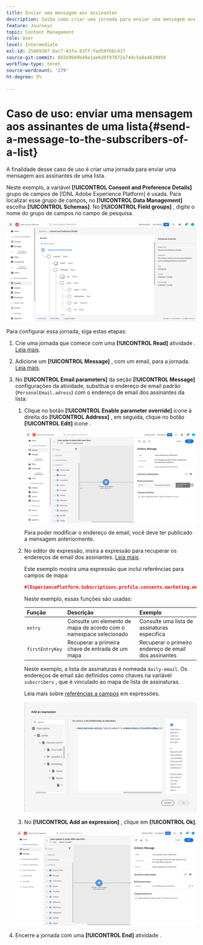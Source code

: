 ```yaml
---
title: Enviar uma mensagem aos assinantes
description: Saiba como criar uma jornada para enviar uma mensagem aos assinantes de uma lista
feature: Journeys
topic: Content Management
role: User
level: Intermediate
exl-id: 2540938f-8ac7-43fa-83ff-fed59f6bc417
source-git-commit: 882b99d9b49e1ae6d0f97872a74dc5a8a4639050
workflow-type: tm+mt
source-wordcount: '279'
ht-degree: 5%

---
```


# Caso de uso: enviar uma mensagem aos assinantes de uma lista{#send-a-message-to-the-subscribers-of-a-list}

A finalidade desse caso de uso é criar uma jornada para enviar uma mensagem aos assinantes de uma lista.

Neste exemplo, a variável **[!UICONTROL Consent and Preference Details]** grupo de campos de [!DNL Adobe Experience Platform] é usada. Para localizar esse grupo de campos, no **[!UICONTROL Data Management]** escolha **[!UICONTROL Schemas]**. No **[!UICONTROL Field groups]** , digite o nome do grupo de campos no campo de pesquisa.

![Esse grupo de campos inclui o elemento de assinaturas](assets/consent-and-preference-details-field-group.png)

Para configurar essa jornada, siga estas etapas:

1. Crie uma jornada que comece com uma **[!UICONTROL Read]** atividade . [Leia mais](journey-gs.md).
1. Adicione um **[!UICONTROL Message]** , com um email, para a jornada. [Leia mais](journeys-message.md).
1. No **[!UICONTROL Email parameters]** da seção **[!UICONTROL Message]** configurações da atividade, substitua o endereço de email padrão (`PersonalEmail.adress`) com o endereço de email dos assinantes da lista:

   1. Clique no botão **[!UICONTROL Enable parameter override]** ícone à direita do **[!UICONTROL Address]** , em seguida, clique no botão **[!UICONTROL Edit]** ícone .

      ![](assets/message-to-subscribers-uc-1.png)

      Para poder modificar o endereço de email, você deve ter publicado a mensagem anteriormente.

   1. No editor de expressão, insira a expressão para recuperar os endereços de email dos assinantes. [Leia mais](expression/expressionadvanced.md).

      Este exemplo mostra uma expressão que inclui referências para campos de mapa:

      ```json
      #{ExperiencePlatform.Subscriptions.profile.consents.marketing.email.subscriptions.entry('daily-email').subscribers.firstEntryKey()}
      ```

      Neste exemplo, essas funções são usadas:

      | Função | Descrição | Exemplo |
      | --- | --- | --- |
      | `entry` | Consulte um elemento de mapa de acordo com o namespace selecionado | Consulte uma lista de assinaturas específica |
      | `firstEntryKey` | Recuperar a primeira chave de entrada de um mapa | Recuperar o primeiro endereço de email dos assinantes |

      Neste exemplo, a lista de assinaturas é nomeada `daily-email`. Os endereços de email são definidos como chaves na variável `subscribers` , que é vinculado ao mapa de lista de assinaturas.

      Leia mais sobre [referências a campos](expression/field-references.md) em expressões.

      ![](assets/message-to-subscribers-uc-2.png)

   1. No **[!UICONTROL Add an expression]** , clique em **[!UICONTROL Ok]**.

   ![](assets/message-to-subscribers-uc-3.png)

1. Encerre a jornada com uma **[!UICONTROL End]** atividade .

